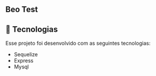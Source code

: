 ## Beo Test

## 🚀 Tecnologias

Esse projeto foi desenvolvido com as seguintes tecnologias:

- Sequelize
- Express
- Mysql

